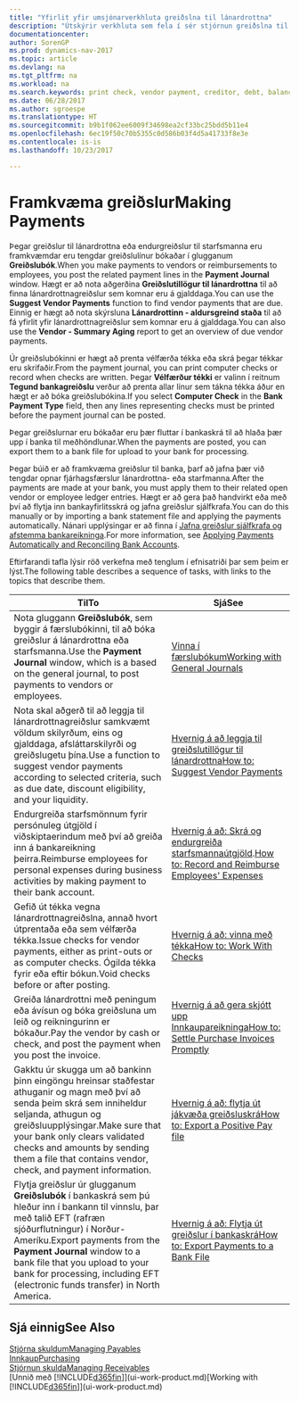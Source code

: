 ```yaml
---
title: "Yfirlit yfir umsjónarverkhluta greiðslna til lánardrottna"
description: "Útskýrir verkhluta sem fela í sér stjórnun greiðslna til lánardrottna, eins og að bóka greiðslulínur og sækja yfirlit fyrir gjaldfallna stöðu."
documentationcenter: 
author: SorenGP
ms.prod: dynamics-nav-2017
ms.topic: article
ms.devlang: na
ms.tgt_pltfrm: na
ms.workload: na
ms.search.keywords: print check, vendor payment, creditor, debt, balance due, AP
ms.date: 06/28/2017
ms.author: sgroespe
ms.translationtype: HT
ms.sourcegitcommit: b9b1f062ee6009f34698ea2cf33bc25bdd5b11e4
ms.openlocfilehash: 6ec19f50c70b5355c0d586b03f4d5a41733f8e3e
ms.contentlocale: is-is
ms.lasthandoff: 10/23/2017

---
```

# <a name="making-payments"></a><span data-ttu-id="0595d-103">Framkvæma greiðslur</span><span class="sxs-lookup"><span data-stu-id="0595d-103">Making Payments</span></span>
<span data-ttu-id="0595d-104">Þegar greiðslur til lánardrottna eða endurgreiðslur til starfsmanna eru framkvæmdar eru tengdar greiðslulínur bókaðar í glugganum **Greiðslubók**.</span><span class="sxs-lookup"><span data-stu-id="0595d-104">When you make payments to vendors or reimbursements to employees, you post the related payment lines in the **Payment Journal** window.</span></span> <span data-ttu-id="0595d-105">Hægt er að nota aðgerðina **Greiðslutillögur til lánardrottna** til að finna lánardrottnagreiðslur sem komnar eru á gjalddaga.</span><span class="sxs-lookup"><span data-stu-id="0595d-105">You can use the **Suggest Vendor Payments** function to find vendor payments that are due.</span></span> <span data-ttu-id="0595d-106">Einnig er hægt að nota skýrsluna **Lánardrottinn - aldursgreind staða** til að fá yfirlit yfir lánardrottnagreiðslur sem komnar eru á gjalddaga.</span><span class="sxs-lookup"><span data-stu-id="0595d-106">You can also use the **Vendor - Summary Aging** report to get an overview of due vendor payments.</span></span>

<span data-ttu-id="0595d-107">Úr greiðslubókinni er hægt að prenta vélfærða tékka eða skrá þegar tékkar eru skrifaðir.</span><span class="sxs-lookup"><span data-stu-id="0595d-107">From the payment journal, you can print computer checks or record when checks are written.</span></span> <span data-ttu-id="0595d-108">Þegar **Vélfærður tékki** er valinn í reitnum **Tegund bankagreiðslu** verður að prenta allar línur sem tákna tékka áður en hægt er að bóka greiðslubókina.</span><span class="sxs-lookup"><span data-stu-id="0595d-108">If you select **Computer Check** in the **Bank Payment Type** field, then any lines representing checks must be printed before the payment journal can be posted.</span></span>

<span data-ttu-id="0595d-109">Þegar greiðslurnar eru bókaðar eru þær fluttar í bankaskrá til að hlaða þær upp í banka til meðhöndlunar.</span><span class="sxs-lookup"><span data-stu-id="0595d-109">When the payments are posted, you can export them to a bank file for upload to your bank for processing.</span></span>

<span data-ttu-id="0595d-110">Þegar búið er að framkvæma greiðslur til banka, þarf að jafna þær við tengdar opnar fjárhagsfærslur lánardrottna- eða starfmanna.</span><span class="sxs-lookup"><span data-stu-id="0595d-110">After the payments are made at your bank, you must apply them to their related open vendor or employee ledger entries.</span></span> <span data-ttu-id="0595d-111">Hægt er að gera það handvirkt eða með því að flytja inn bankayfirlitsskrá og jafna greiðslur sjálfkrafa.</span><span class="sxs-lookup"><span data-stu-id="0595d-111">You can do this manually or by importing a bank statement file and applying the payments automatically.</span></span> <span data-ttu-id="0595d-112">Nánari upplýsingar er að finna í [Jafna greiðslur sjálfkrafa og afstemma bankareikninga](receivables-apply-payments-auto-reconcile-bank-accounts.md).</span><span class="sxs-lookup"><span data-stu-id="0595d-112">For more information, see [Applying Payments Automatically and Reconciling Bank Accounts](receivables-apply-payments-auto-reconcile-bank-accounts.md).</span></span>

<span data-ttu-id="0595d-113">Eftirfarandi tafla lýsir röð verkefna með tenglum í efnisatriði þar sem þeim er lýst.</span><span class="sxs-lookup"><span data-stu-id="0595d-113">The following table describes a sequence of tasks, with links to the topics that describe them.</span></span>

| <span data-ttu-id="0595d-114">Til</span><span class="sxs-lookup"><span data-stu-id="0595d-114">To</span></span> | <span data-ttu-id="0595d-115">Sjá</span><span class="sxs-lookup"><span data-stu-id="0595d-115">See</span></span> |
| --- | --- |
|<span data-ttu-id="0595d-116">Nota gluggann **Greiðslubók**, sem byggir á færslubókinni, til að bóka greiðslur á lánardrottna eða starfsmanna.</span><span class="sxs-lookup"><span data-stu-id="0595d-116">Use the **Payment Journal** window, which is a based on the general journal, to post payments to vendors or employees.</span></span>|[<span data-ttu-id="0595d-117">Vinna í færslubókum</span><span class="sxs-lookup"><span data-stu-id="0595d-117">Working with General Journals</span></span>](ui-work-general-journals.md)|
| <span data-ttu-id="0595d-118">Nota skal aðgerð til að leggja til lánardrottnagreiðslur samkvæmt völdum skilyrðum, eins og gjalddaga, afsláttarskilyrði og greiðslugetu þína.</span><span class="sxs-lookup"><span data-stu-id="0595d-118">Use a function to suggest vendor payments according to selected criteria, such as due date, discount eligibility, and your liquidity.</span></span> |[<span data-ttu-id="0595d-119">Hvernig á að leggja til greiðslutillögur til lánardrottna</span><span class="sxs-lookup"><span data-stu-id="0595d-119">How to: Suggest Vendor Payments</span></span>](payables-how-suggest-vendor-payments.md) |
|<span data-ttu-id="0595d-120">Endurgreiða starfsmönnum fyrir persónuleg útgjöld í viðskiptaerindum með því að greiða inn á bankareikning þeirra.</span><span class="sxs-lookup"><span data-stu-id="0595d-120">Reimburse employees for personal expenses during business activities by making payment to their bank account.</span></span>|<span data-ttu-id="0595d-121">[Hvernig á að: Skrá og endurgreiða starfsmannaútgjöld](finance-how-record-reimburse-employee-expenses.md).</span><span class="sxs-lookup"><span data-stu-id="0595d-121">[How to: Record and Reimburse Employees' Expenses](finance-how-record-reimburse-employee-expenses.md)</span></span>|
| <span data-ttu-id="0595d-122">Gefið út tékka vegna lánardrottnagreiðslna, annað hvort útprentaða eða sem vélfærða tékka.</span><span class="sxs-lookup"><span data-stu-id="0595d-122">Issue checks for vendor payments, either as print-outs or as computer checks.</span></span> <span data-ttu-id="0595d-123">Ógilda tékka fyrir eða eftir bókun.</span><span class="sxs-lookup"><span data-stu-id="0595d-123">Void checks before or after posting.</span></span> |[<span data-ttu-id="0595d-124">Hvernig á að: vinna með tékka</span><span class="sxs-lookup"><span data-stu-id="0595d-124">How to: Work With Checks</span></span>](payables-how-work-checks.md) |
| <span data-ttu-id="0595d-125">Greiða lánardrottni með peningum eða ávísun og bóka greiðsluna um leið og reikningurinn er bókaður.</span><span class="sxs-lookup"><span data-stu-id="0595d-125">Pay the vendor by cash or check, and post the payment when you post the invoice.</span></span> |[<span data-ttu-id="0595d-126">Hvernig á að gera skjótt upp Innkaupareikninga</span><span class="sxs-lookup"><span data-stu-id="0595d-126">How to: Settle Purchase Invoices Promptly</span></span>](finance-how-to-settle-purchase-invoices-promptly.md) |
| <span data-ttu-id="0595d-127">Gakktu úr skugga um að bankinn þinn eingöngu hreinsar staðfestar athuganir og magn með því að senda þeim skrá sem inniheldur seljanda, athugun og greiðsluupplýsingar.</span><span class="sxs-lookup"><span data-stu-id="0595d-127">Make sure that your bank only clears validated checks and amounts by sending them a file that contains vendor, check, and payment information.</span></span> |[<span data-ttu-id="0595d-128">Hvernig á að: flytja út jákvæða greiðsluskrá</span><span class="sxs-lookup"><span data-stu-id="0595d-128">How to: Export a Positive Pay file</span></span>](finance-how-positive-pay.md) |
|<span data-ttu-id="0595d-129">Flytja greiðslur úr glugganum **Greiðslubók** í bankaskrá sem þú hleður inn í bankann til vinnslu, þar með talið EFT (rafræn sjóðurflutningur) í Norður-Ameríku.</span><span class="sxs-lookup"><span data-stu-id="0595d-129">Export payments from the **Payment Journal** window to a bank file that you upload to your bank for processing, including EFT (electronic funds transfer) in North America.</span></span> |[<span data-ttu-id="0595d-130">Hvernig á að: Flytja út greiðslur í bankaskrá</span><span class="sxs-lookup"><span data-stu-id="0595d-130">How to: Export Payments to a Bank File</span></span>](payables-how-export-payments-bank-file.md)|  

## <a name="see-also"></a><span data-ttu-id="0595d-131">Sjá einnig</span><span class="sxs-lookup"><span data-stu-id="0595d-131">See Also</span></span>
[<span data-ttu-id="0595d-132">Stjórna skuldum</span><span class="sxs-lookup"><span data-stu-id="0595d-132">Managing Payables</span></span>](payables-manage-payables.md)  
[<span data-ttu-id="0595d-133">Innkaup</span><span class="sxs-lookup"><span data-stu-id="0595d-133">Purchasing</span></span>](purchasing-manage-purchasing.md)  
[<span data-ttu-id="0595d-134">Stjórnun skulda</span><span class="sxs-lookup"><span data-stu-id="0595d-134">Managing Receivables</span></span>](receivables-manage-receivables.md)  
<span data-ttu-id="0595d-135">[Unnið með [!INCLUDE[d365fin](includes/d365fin_md.md)]](ui-work-product.md)</span><span class="sxs-lookup"><span data-stu-id="0595d-135">[Working with [!INCLUDE[d365fin](includes/d365fin_md.md)]](ui-work-product.md)</span></span>  

